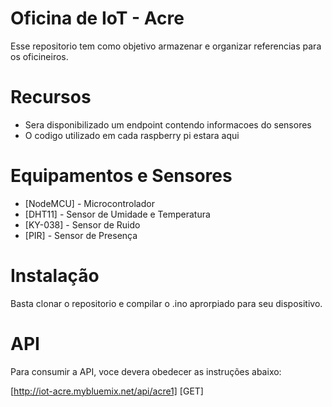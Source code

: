 # Oficina de IoT - Acre

Esse repositorio tem como objetivo armazenar e organizar referencias para os oficineiros.

# Recursos

  - Sera disponibilizado um endpoint contendo informacoes do sensores
  - O codigo utilizado em cada raspberry pi estara aqui

# Equipamentos e Sensores

* [NodeMCU] - Microcontrolador
* [DHT11] - Sensor de Umidade e Temperatura
* [KY-038] - Sensor de Ruido
* [PIR] - Sensor de Presença

# Instalação

Basta clonar o repositorio e compilar o .ino aprorpiado para seu dispositivo.

# API

Para consumir a API, voce devera obedecer as instruções abaixo:

[http://iot-acre.mybluemix.net/api/acre1] [GET] 
